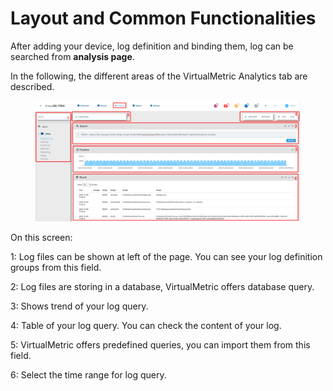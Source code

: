 # Layout and Common Functionalities

After adding your device, log definition and binding them, log can be searched from **analysis page**.

In the following, the different areas of the VirtualMetric Analytics tab are described.

<figure><img src="../.gitbook/assets/image (934).png" alt=""><figcaption></figcaption></figure>

On this screen:

1: Log files can be shown at left of the page. You can see your log definition groups from this field.

2: Log files are storing in a database, VirtualMetric offers database query.

3: Shows trend of your log query.&#x20;

4: Table of your log query. You can check the content of your log.

5: VirtualMetric offers predefined queries, you can import them from this field.

6: Select the time range for log query.
